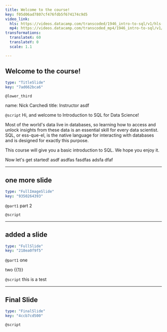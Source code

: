 ```yaml
---
title: Welcome to the course!
key: f05d06ad7807cf476fdb5f674174c9d5
video_link:
  hls: https://videos.datacamp.com/transcoded/1946_intro-to-sql/v1/hls-ch1_1.master.m3u8
  mp4: https://videos.datacamp.com/transcoded_mp4/1946_intro-to-sql/v1/ch1_1.mp4
transformations:
  translateX: 60
  translateY: 0
  scale: 1.1

---
```

## Welcome to the course!

```yaml
type: "TitleSlide"
key: "7ad662bca6"
```

`@lower_third`

name: Nick Carchedi
title: Instructor asdf


`@script`
Hi, and welcome to Introduction to SQL for Data Science!

Most of the world's data live in databases, so learning how to access and unlock insights from these data is an essential skill for every data scientist. SQL, or ess-que-el, is the native language for interacting with databases and is designed for exactly this purpose.

This course will give you a basic introduction to SQL. We hope you enjoy it.

Now let's get started! asdf asdfas fasdfas adsfa dfaf


---
## one more slide

```yaml
type: "FullImageSlide"
key: "9350264393"
```

`@part1`
part 2


`@script`



---
## added a slide

```yaml
type: "FullSlide"
key: "218ea0f9f5"
```

`@part1`
one 

two {{1}}


`@script`
this is a test


---
## Final Slide

```yaml
type: "FinalSlide"
key: "4ccb7cd500"
```

`@script`



